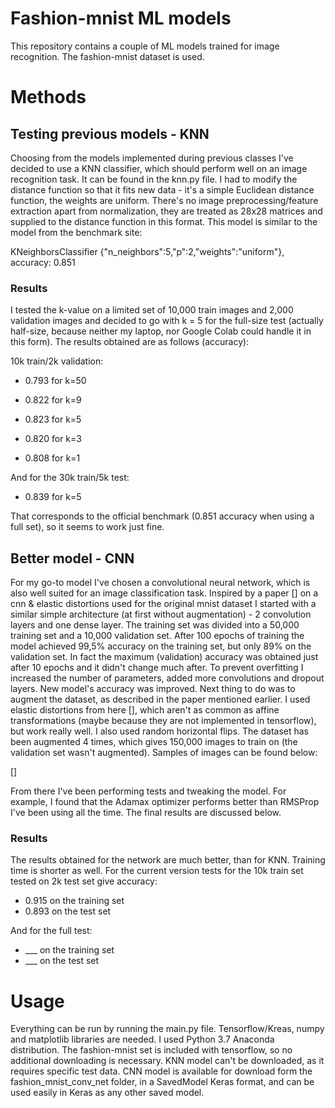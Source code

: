 # Fashion-mnist ML models

This repository contains a couple of ML models trained for image recognition. 
The fashion-mnist dataset is used. 

# Methods 

## Testing previous models - KNN

Choosing from the models implemented during previous classes I've decided to use
a KNN classifier, which should perform well on an image recognition task.
It can be found in the knn.py file. I had to modify the distance function so that it fits
new data - it's a simple Euclidean distance function, the weights are uniform. There's no image 
preprocessing/feature extraction apart from normalization, 
they are treated as 28x28 matrices and supplied to the distance function in this format.
This model is similar to the model from the benchmark site:

KNeighborsClassifier {"n_neighbors":5,"p":2,"weights":"uniform"}, accuracy: 0.851  

### Results

I tested the k-value on a limited set of 10,000 train images and 2,000 validation images
and decided to go with k = 5 for the full-size test (actually half-size, because neither my laptop, nor Google Colab could 
handle it in this form). 
The results obtained are as follows (accuracy):

10k train/2k validation:

- 0.793 for k=50

- 0.822 for k=9

- 0.823 for k=5

- 0.820 for k=3

- 0.808 for k=1

And for the 30k train/5k test:

- 0.839 for k=5

That corresponds to the official benchmark (0.851 accuracy when using a full set), so it seems to work just fine.

## Better model - CNN

For my go-to model I've chosen a convolutional neural network, which is also well suited for an image 
classification task. Inspired by a paper [] on a cnn & elastic distortions used for the original mnist dataset I started with a similar simple 
architecture (at first without augmentation) - 2 convolution layers and one dense layer. The training set was divided into
a 50,000 training set and a 10,000 validation set. After 100 epochs of training the model achieved 99,5% accuracy on the training set, but only
89% on the validation set. In fact the maximum (validation) accuracy was obtained just after 10 epochs
and it didn't change much after. To prevent overfitting I increased the number of parameters, added more convolutions 
and dropout layers. New model's accuracy was improved. Next thing to do was to augment the dataset, as described in the paper 
mentioned earlier. I used elastic distortions from here [], which aren't as common as affine transformations (maybe
because they are not implemented in tensorflow), but work really well. I also used random horizontal flips. The dataset 
has been augmented 4 times, which gives 150,000 images to train on (the validation set wasn't augmented). Samples of images can be found below:

[]

From there I've been performing tests and tweaking the model. For example, I found that the Adamax optimizer performs better
than RMSProp I've been using all the time. The final results are discussed below.

### Results

The results obtained for the network are much better, than for KNN. Training time is shorter as well.
For the current version tests for the 10k train set tested on 2k test set give accuracy:

- 0.915 on the training set
- 0.893 on the test set

And for the full test:

- ___ on the training set
- ___ on the test set

# Usage 

Everything can be run by running the main.py file. Tensorflow/Kreas, numpy and matplotlib libraries
are needed. I used Python 3.7 Anaconda distribution. The fashion-mnist set is included with tensorflow, 
so no additional downloading is necessary. KNN model can't be downloaded, 
as it requires specific test data. CNN model is available for download form the fashion_mnist_conv_net folder,
in a SavedModel Keras format, and can be used easily in Keras as any other saved model.